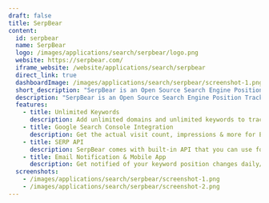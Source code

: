 ```yaml
---
draft: false
title: SerpBear
content:
  id: serpbear
  name: SerpBear
  logo: /images/applications/search/serpbear/logo.png
  website: https://serpbear.com/
  iframe_website: /website/applications/search/serpbear
  direct_link: true
  dashboardImage: /images/applications/search/serpbear/screenshot-1.png
  short_description: "SerpBear is an Open Source Search Engine Position Tracking App. It allows you to track your website's keyword positions in Google and get notified of their positions."
  description: "SerpBear is an Open Source Search Engine Position Tracking App. It allows you to track your website's keyword positions in Google and get notified of their positions."
  features:
    - title: Unlimited Keywords
      description: Add unlimited domains and unlimited keywords to track their SERP.
    - title: Google Search Console Integration
      description: Get the actual visit count, impressions & more for Each keyword.
    - title: SERP API
      description: SerpBear comes with built-in API that you can use for your marketing & data reporting tools.
    - title: Email Notification & Mobile App
      description: Get notified of your keyword position changes daily/weekly/monthly through email also Add the PWA app to your mobile for a better mobile experience.
  screenshots:
    - /images/applications/search/serpbear/screenshot-1.png
    - /images/applications/search/serpbear/screenshot-2.png
---
```


